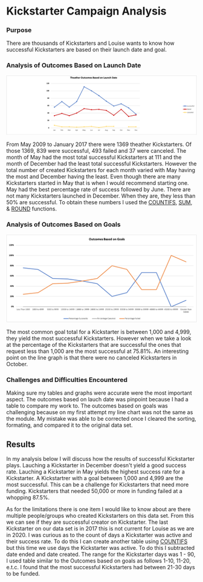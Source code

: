 # Kickstarter Campaign Analysis

### Purpose
 There are thousands of Kickstarters and Louise wants to know how successful Kickstarters are based on their launch date and goal. 
  
### Analysis of Outcomes Based on Launch Date
![Theather Outcomes vs Lauch](https://github.com/AmirO8/kickstarter-analysis/blob/main/Resources/Theater_Outcomes_vs_Launch.png)

   From May 2009 to January 2017 there were 1369 theather Kickstarters. Of those 1369, 839 were successful, 493 failed and 37 were canceled. The month of May had the most total successful Kickstarters at 111 and the month of December had the least total successful Kickstarters. However the total number of created Kickstarters for each month varied with May having the most and December having the least. 
   Even though there are many Kickstarters started in May that is when I would recommend starting one. May had the best percentage rate of success followed by June. There are not many Kickstarters launched in December. When they are, they less than 50% are successful. To obtain these numbers I used the [COUNTIFS](https://support.microsoft.com/en-us/office/countifs-function-dda3dc6e-f74e-4aee-88bc-aa8c2a866842), [SUM](https://support.microsoft.com/en-us/office/sum-function-043e1c7d-7726-4e80-8f32-07b23e057f89), & [ROUND](https://support.microsoft.com/en-us/office/round-function-c018c5d8-40fb-4053-90b1-b3e7f61a213c) functions.

### Analysis of Outcomes Based on Goals
![Theather Outcomes Based on Goals](https://github.com/AmirO8/kickstarter-analysis/blob/main/Resources/Outcomes%20Based%20on%20Goals.png)

  The most common goal total for a Kickstarter is between 1,000 and 4,999, they yield the most successful Kickstarters. However when we take a look at the percentage of the Kickstarters that are successful the ones that request less than 1,000 are the most successful at 75.81%. An interesting point on the line graph is that there were no canceled Kickstarters in October.

### Challenges and Difficulties Encountered
 Making sure my tables and graphs were accurate were the most important aspect. The outcomes based on lauch date was pinpoint because I had a table to compare my work to. The outcomes based on goals was challenging because on my first attempt my line chart was not the same as the module. My mistake was able to be corrected once I cleared the sorting, formating, and compared it to the original data set. 

## Results
   In my analysis below I will discuss how the results of successful Kickstarter plays. Lauching a Kickstarter in December doesn't yield a good success rate. Lauching a Kickstarter in May yields the highest success rate for a Kickstarter. A Kickstartrer with a goal between 1,000 and 4,999 are the most successful. This can be a challenge for Kickstarters that need more funding. Kickstarters that needed 50,000 or more in funding failed at a whopping 87.5%.
   
   As for the limitations there is one item I would like to know about are there multiple people/groups who created Kickstarters on this data set. From this we can see if they are successful creator on Kickstarter. The last Kickstarter on our data set is in 2017 this is not current for Louise as we are in 2020. 
   I was curious as to the count of days a Kickstarter was active and their success rate. To do this I can create another table using [COUNTIFS](https://support.microsoft.com/en-us/office/countifs-function-dda3dc6e-f74e-4aee-88bc-aa8c2a866842) but this time we use days the Kickstarter was active. To do this I subtracted date ended and date created. The range for the Kickstarter days was 1 - 90, I used table similar to the Outcomes based on goals as follows 1-10, 11-20, e.t.c. I found that the most successful Kickstarters had between 21-30 days to be funded.  

